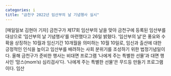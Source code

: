 ```yaml
---
categories: i
title: "금천구 2022년 임산부의 날 기념행사 실시"
---
```

[매일일보 김현아 기자] 금천구가 제17회 임산부의 날을 맞아 금천구에 등록된 임산부를 대상으로 ‘임산부의 날 기념행사’를 마련했다고 26일 밝혔다. ‘임산부의 날’은 풍요와 수확을 상징하는 10월과 임신기간 10개월을 의미하는 10월 10일로, 임신과 출산에 대한 긍정적인 인식을 높이고 임산부를 배려하는 사회 분위기를 조성하기 위한 법정기념일이다. 올해 금천구가 준비한 행사는 비대면 프로그램 ‘나에게 주는 특별한 선물’과 대면 행사인 ‘맘스(mom’s) 심리검사’다. ‘나에게 주는 특별한 선물’은 무드등 만들기 프로그램이다. 임산